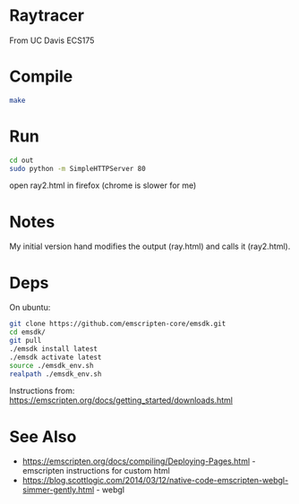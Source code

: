 Raytracer
===
From UC Davis ECS175


Compile
===
```bash
make
```

Run
===
```bash
cd out
sudo python -m SimpleHTTPServer 80
```

open ray2.html in firefox (chrome is slower for me)


Notes
===
My initial version hand modifies the output (ray.html) and calls it (ray2.html).





Deps
===
On ubuntu:

```bash
git clone https://github.com/emscripten-core/emsdk.git
cd emsdk/
git pull
./emsdk install latest
./emsdk activate latest
source ./emsdk_env.sh
realpath ./emsdk_env.sh 
```

Instructions from: https://emscripten.org/docs/getting_started/downloads.html




See Also
===
* https://emscripten.org/docs/compiling/Deploying-Pages.html - emscripten instructions for custom html
* https://blog.scottlogic.com/2014/03/12/native-code-emscripten-webgl-simmer-gently.html - webgl